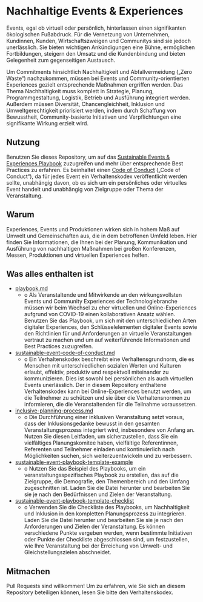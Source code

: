 # Nachhaltige Events & Experiences

Events, egal ob virtuell oder persönlich, hinterlassen einen signifikanten ökologischen Fußabdruck. Für die Vernetzung von Unternehmen, Kundinnen, Kunden, Wirtschaftszweigen und Communitys sind sie jedoch unerlässlich. Sie bieten wichtigen Ankündigungen eine Bühne, ermöglichen Fortbildungen, steigern den Umsatz und die Kundenbindung und bieten Gelegenheit zum gegenseitigen Austausch.

Um Commitments hinsichtlich Nachhaltigkeit und Abfallvermeidung („Zero Waste“) nachzukommen, müssen bei Events und Community-orientierten Experiences gezielt entsprechende Maßnahmen ergriffen werden. Das Thema Nachhaltigkeit muss komplett in Strategie, Planung, Programmgestaltung, Logistik, Betrieb und Ausführung integriert werden. Außerdem müssen Diversität, Chancengleichheit, Inklusion und Umweltgerechtigkeit priorisiert werden, indem durch Schaffung von Bewusstheit, Community-basierte Initiativen und Verpflichtungen eine signifikante Wirkung erzielt wird.
  
## Nutzung

Benutzen Sie dieses Repository, um auf das [Sustainable Events & Experiences Playbook](./playbook.md) zuzugreifen und mehr über entsprechende Best Practices zu erfahren. Es beinhaltet einen [Code of Conduct](./sustainable-event-code-of-conduct.md) („Code of Conduct“), da für jedes Event ein Verhaltenskodex veröffentlicht werden sollte, unabhängig davon, ob es sich um ein persönliches oder virtuelles Event handelt und unabhängig von Zielgruppe oder Thema der Veranstaltung.

## Warum

Experiences, Events und Produktionen wirken sich in hohem Maß auf Umwelt und Gemeinschaften aus, die in dem betroffenen Umfeld leben. Hier finden Sie Informationen, die Ihnen bei der Planung, Kommunikation und Ausführung von nachhaltigen Maßnahmen bei großen Konferenzen, Messen, Produktionen und virtuellen Experiences helfen.

## Was alles enthalten ist

* [playbook.md](./playbook.md)
  * o	Als Veranstaltende und Mitwirkende an den wirkungsvollsten Events und Community Experiences der Technologiebranche müssen wir beim Wechsel zu eher virtuellen und Online-Experiences aufgrund von COVID-19 einen kollaborativen Ansatz wählen. Benutzen Sie das Playbook, um sich mit den unterschiedlichen Arten digitaler Experiences, den Schlüsselelementen digitaler Events sowie den Richtlinien für und Anforderungen an virtuelle Veranstaltungen vertraut zu machen und um auf weiterführende Informationen und Best Practices zuzugreifen. 
* [sustainable-event-code-of-conduct.md](./sustainable-event-code-of-conduct.md)
  * o	Ein Verhaltenskodex beschreibt eine Verhaltensgrundnorm, die es Menschen mit unterschiedlichen sozialen Werten und Kulturen erlaubt, effektiv, produktiv und respektvoll miteinander zu kommunizieren. Dies ist sowohl bei persönlichen als auch virtuellen Events unerlässlich. Der in diesem Repository enthaltene Verhaltenskodex kann bei Online-Experiences benutzt werden, um die Teilnehmer zu schützen und sie über die Verhaltensnormen zu informieren, die die Veranstaltenden für die Teilnahme voraussetzen.
* [inclusive-planning-process.md](./inclusive-planning-process.md)
  * o	Die Durchführung einer inklusiven Veranstaltung setzt voraus, dass der Inklusionsgedanke bewusst in den gesamten Veranstaltungsprozess integriert wird, insbesondere von Anfang an. Nutzen Sie diesen Leitfaden, um sicherzustellen, dass Sie ein vielfältiges Planungskomitee haben, vielfältige Referentinnen, Referenten und Teilnehmer einladen und kontinuierlich nach Möglichkeiten suchen, sich weiterzuentwickeln und zu verbessern.
* [sustainable-event-playbook-template-example](https://view.officeapps.live.com/op/view.aspx?src=https%3A%2F%2Fraw.githubusercontent.com%2Fjennymevents%2Fsustainable-events%2FEnglish%2FSustainable%2520Event%2520Playbook%2520Template%2520Example.docx&wdOrigin=BROWSELINK)
  * o	Nutzen Sie das Beispiel des Playbooks, um ein veranstaltungsspezifisches Playbook zu erstellen, das auf die Zielgruppe, die Demografie, den Themenbereich und den Umfang zugeschnitten ist. Laden Sie die Datei herunter und bearbeiten Sie sie je nach den Bedürfnissen und Zielen der Veranstaltung.
* [sustainable-event-playbook-template-checklist](https://view.officeapps.live.com/op/view.aspx?src=https%3A%2F%2Fraw.githubusercontent.com%2Fjennymevents%2Fsustainable-events%2FEnglish%2FSustainable%2520Event%2520Playbook%2520Template%2520Checklist.xlsx&wdOrigin=BROWSELINK)
  * o	Verwenden Sie die Checkliste des Playbooks, um Nachhaltigkeit und Inklusion in den kompletten Planungsprozess zu integrieren. Laden Sie die Datei herunter und bearbeiten Sie sie je nach den Anforderungen und Zielen der Veranstaltung. Es können verschiedene Punkte vergeben werden, wenn bestimmte Initiativen oder Punkte der Checkliste abgeschlossen sind, um festzustellen, wie Ihre Veranstaltung bei der Erreichung von Umwelt- und Gleichstellungszielen abschneidet.

## Mitmachen

Pull Requests sind willkommen! Um zu erfahren, wie Sie sich an diesem Repository beteiligen können, lesen Sie bitte den Verhaltenskodex.
